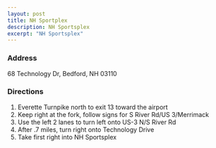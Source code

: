```yaml
---
layout: post
title: NH Sportplex
description: NH Sportsplex
excerpt: "NH Sportsplex"
---
```

### Address
68 Technology Dr, Bedford, NH 03110

### Directions
1. Everette Turnpike north to exit 13 toward the airport
2. Keep right at the fork, follow signs for S River Rd/US 3/Merrimack
3. Use the left 2 lanes to turn left onto US-3 N/S River Rd
4. After .7 miles, turn right onto Technology Drive
5. Take first right into NH Sportsplex
